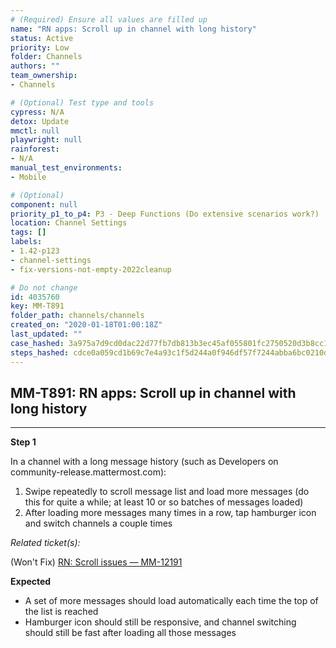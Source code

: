 ```yaml
---
# (Required) Ensure all values are filled up
name: "RN apps: Scroll up in channel with long history"
status: Active
priority: Low
folder: Channels
authors: ""
team_ownership: 
- Channels

# (Optional) Test type and tools
cypress: N/A
detox: Update
mmctl: null
playwright: null
rainforest: 
- N/A
manual_test_environments: 
- Mobile

# (Optional)
component: null
priority_p1_to_p4: P3 - Deep Functions (Do extensive scenarios work?)
location: Channel Settings
tags: []
labels: 
- 1.42-p123
- channel-settings
- fix-versions-not-empty-2022cleanup

# Do not change
id: 4035760
key: MM-T891
folder_path: channels/channels
created_on: "2020-01-18T01:00:18Z"
last_updated: ""
case_hashed: 3a975a7d9cd0dac22d77fb7db813b3ec45af055801fc2750520d3b8cc11357dad56c148ce6a8dd28a233f4a7e1faf9ee
steps_hashed: cdce0a059cd1b69c7e4a93c1f5d244a0f946df57f7244abba6bc0210d4fe3b4bf4cc1dd0479299e6737971f9ae68fb89
---
```


## MM-T891: RN apps: Scroll up in channel with long history

---

**Step 1**

In a channel with a long message history (such as Developers on community-release.mattermost.com):

1. Swipe repeatedly to scroll message list and load more messages (do this for quite a while; at least 10 or so batches of messages loaded)
2. After loading more messages many times in a row, tap hamburger icon and switch channels a couple times

_Related ticket(s):_

(Won't Fix) [RN: Scroll issues — MM-12191](https://mattermost.atlassian.net/browse/MM-12191)

**Expected**

- A set of more messages should load automatically each time the top of the list is reached
- Hamburger icon should still be responsive, and channel switching should still be fast after loading all those messages
